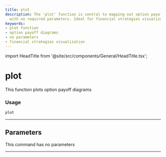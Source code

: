 ```yaml
---
title: plot
description: The 'plot' function is central to mapping out option payoff diagrams
  with no required parameters. Ideal for financial strategies visualization.
keywords:
- plot function
- option payoff diagrams
- no parameters
- financial strategies visualization
---
```


import HeadTitle from '@site/src/components/General/HeadTitle.tsx';

<HeadTitle title="plot - Hedge - Options - Stocks - Reference | OpenBB Terminal Docs" />

# plot

This function plots option payoff diagrams

### Usage

```python
plot
```

---

## Parameters

This command has no parameters


---
